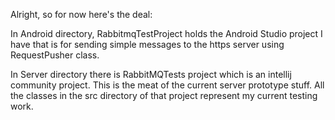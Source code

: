 Alright, so for now here's the deal:

In Android directory, RabbitmqTestProject holds the Android Studio project I have that is for sending simple messages to the https server using RequestPusher class.

In Server directory there is RabbitMQTests project which is an intellij community project. This is the meat of the current server prototype stuff. All the classes in the src directory of that project represent my current testing work.
